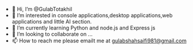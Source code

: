 - 👋 Hi, I’m @GulabTotakhil
- 👀 I’m interested in console applications,desktop applications,web applications and little AI section.
- 🌱 I’m currently learning Python and node.js and Express js
- 💞️ I’m looking to collaborate on ...
- 📫 How to reach me please emailt me at gulabshahsaifi981@gmail.com

<!---
GulabTotakhil/GulabTotakhil is a ✨ special ✨ repository because its `README.md` (this file) appears on your GitHub profile.
You can click the Preview link to take a look at your changes.
--->
